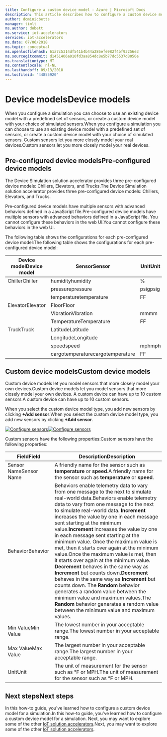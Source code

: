 ```yaml
---
title: Configure a custom device model - Azure | Microsoft Docs
description: This article describes how to configure a custom device model in the Device Simulation solution accelerator.
author: dominicbetts
manager: timlt
ms.author: dobett
ms.service: iot-accelerators
services: iot-accelerators
ms.date: 07/06/2018
ms.topic: conceptual
ms.openlocfilehash: 61a7c5314df541b4b44a286efe982f4bf93256e3
ms.sourcegitcommit: d1451406a010fd3aa854dc8e5b77dc5537d8050e
ms.translationtype: MT
ms.contentlocale: nl-NL
ms.lasthandoff: 09/13/2018
ms.locfileid: "44855920"
---
```

# <a name="device-models"></a><span data-ttu-id="d8c5f-103">Device models</span><span class="sxs-lookup"><span data-stu-id="d8c5f-103">Device models</span></span>

<span data-ttu-id="d8c5f-104">When you configure a simulation you can choose to use an existing device model with a predefined set of sensors, or create a custom device model with your choice of simulated sensors.</span><span class="sxs-lookup"><span data-stu-id="d8c5f-104">When you configure a simulation you can choose to use an existing device model with a predefined set of sensors, or create a custom device model with your choice of simulated sensors.</span></span> <span data-ttu-id="d8c5f-105">Custom sensors let you more closely model your real devices.</span><span class="sxs-lookup"><span data-stu-id="d8c5f-105">Custom sensors let you more closely model your real devices.</span></span>

## <a name="pre-configured-device-models"></a><span data-ttu-id="d8c5f-106">Pre-configured device models</span><span class="sxs-lookup"><span data-stu-id="d8c5f-106">Pre-configured device models</span></span>

<span data-ttu-id="d8c5f-107">The Device Simulation solution accelerator provides three pre-configured device models: Chillers, Elevators, and Trucks.</span><span class="sxs-lookup"><span data-stu-id="d8c5f-107">The Device Simulation solution accelerator provides three pre-configured device models: Chillers, Elevators, and Trucks.</span></span>

<span data-ttu-id="d8c5f-108">Pre-configured device models have multiple sensors with advanced behaviors defined in a JavaScript file.</span><span class="sxs-lookup"><span data-stu-id="d8c5f-108">Pre-configured device models have multiple sensors with advanced behaviors defined in a JavaScript file.</span></span> <span data-ttu-id="d8c5f-109">You cannot configure these behaviors in the web UI.</span><span class="sxs-lookup"><span data-stu-id="d8c5f-109">You cannot configure these behaviors in the web UI.</span></span>

<span data-ttu-id="d8c5f-110">The following table shows the configurations for each pre-configured device model:</span><span class="sxs-lookup"><span data-stu-id="d8c5f-110">The following table shows the configurations for each pre-configured device model:</span></span>

| <span data-ttu-id="d8c5f-111">Device model</span><span class="sxs-lookup"><span data-stu-id="d8c5f-111">Device model</span></span>  | <span data-ttu-id="d8c5f-112">Sensor</span><span class="sxs-lookup"><span data-stu-id="d8c5f-112">Sensor</span></span>           | <span data-ttu-id="d8c5f-113">Unit</span><span class="sxs-lookup"><span data-stu-id="d8c5f-113">Unit</span></span>  |
| ------------- | ---------------- | ----- |
| <span data-ttu-id="d8c5f-114">Chiller</span><span class="sxs-lookup"><span data-stu-id="d8c5f-114">Chiller</span></span>       | <span data-ttu-id="d8c5f-115">humidity</span><span class="sxs-lookup"><span data-stu-id="d8c5f-115">humidity</span></span>         | %     |
|               | <span data-ttu-id="d8c5f-116">pressure</span><span class="sxs-lookup"><span data-stu-id="d8c5f-116">pressure</span></span>         | <span data-ttu-id="d8c5f-117">psig</span><span class="sxs-lookup"><span data-stu-id="d8c5f-117">psig</span></span>  |
|               | <span data-ttu-id="d8c5f-118">temperature</span><span class="sxs-lookup"><span data-stu-id="d8c5f-118">temperature</span></span>      | <span data-ttu-id="d8c5f-119">F</span><span class="sxs-lookup"><span data-stu-id="d8c5f-119">F</span></span>     |
| <span data-ttu-id="d8c5f-120">Elevator</span><span class="sxs-lookup"><span data-stu-id="d8c5f-120">Elevator</span></span>      | <span data-ttu-id="d8c5f-121">Floor</span><span class="sxs-lookup"><span data-stu-id="d8c5f-121">Floor</span></span>            |       |
|               | <span data-ttu-id="d8c5f-122">Vibration</span><span class="sxs-lookup"><span data-stu-id="d8c5f-122">Vibration</span></span>        | <span data-ttu-id="d8c5f-123">mm</span><span class="sxs-lookup"><span data-stu-id="d8c5f-123">mm</span></span>    |
|               | <span data-ttu-id="d8c5f-124">Temperature</span><span class="sxs-lookup"><span data-stu-id="d8c5f-124">Temperature</span></span>      | <span data-ttu-id="d8c5f-125">F</span><span class="sxs-lookup"><span data-stu-id="d8c5f-125">F</span></span>     |
| <span data-ttu-id="d8c5f-126">Truck</span><span class="sxs-lookup"><span data-stu-id="d8c5f-126">Truck</span></span>         | <span data-ttu-id="d8c5f-127">Latitude</span><span class="sxs-lookup"><span data-stu-id="d8c5f-127">Latitude</span></span>         |       |
|               | <span data-ttu-id="d8c5f-128">Longitude</span><span class="sxs-lookup"><span data-stu-id="d8c5f-128">Longitude</span></span>        |       |
|               | <span data-ttu-id="d8c5f-129">speed</span><span class="sxs-lookup"><span data-stu-id="d8c5f-129">speed</span></span>            | <span data-ttu-id="d8c5f-130">mph</span><span class="sxs-lookup"><span data-stu-id="d8c5f-130">mph</span></span>   |
|               | <span data-ttu-id="d8c5f-131">cargotemperature</span><span class="sxs-lookup"><span data-stu-id="d8c5f-131">cargotemperature</span></span> | <span data-ttu-id="d8c5f-132">F</span><span class="sxs-lookup"><span data-stu-id="d8c5f-132">F</span></span>     |

## <a name="custom-device-models"></a><span data-ttu-id="d8c5f-133">Custom device models</span><span class="sxs-lookup"><span data-stu-id="d8c5f-133">Custom device models</span></span>

<span data-ttu-id="d8c5f-134">Custom device models let you model sensors that more closely model your own devices.</span><span class="sxs-lookup"><span data-stu-id="d8c5f-134">Custom device models let you model sensors that more closely model your own devices.</span></span> <span data-ttu-id="d8c5f-135">A custom device can have up to 10 custom sensors.</span><span class="sxs-lookup"><span data-stu-id="d8c5f-135">A custom device can have up to 10 custom sensors.</span></span>

<span data-ttu-id="d8c5f-136">When you select the custom device model type, you add new sensors by clicking **+Add sensor**.</span><span class="sxs-lookup"><span data-stu-id="d8c5f-136">When you select the custom device model type, you add new sensors by clicking **+Add sensor**.</span></span>

<span data-ttu-id="d8c5f-137">[![Configure sensors](./media/iot-accelerators-device-simulation-custom-model/configuresensors-inline.png)](./media/iot-accelerators-device-simulation-custom-model/configuresensors-expanded.png#lightbox)</span><span class="sxs-lookup"><span data-stu-id="d8c5f-137">[![Configure sensors](./media/iot-accelerators-device-simulation-custom-model/configuresensors-inline.png)](./media/iot-accelerators-device-simulation-custom-model/configuresensors-expanded.png#lightbox)</span></span>

<span data-ttu-id="d8c5f-138">Custom sensors have the following properties:</span><span class="sxs-lookup"><span data-stu-id="d8c5f-138">Custom sensors have the following properties:</span></span>

| <span data-ttu-id="d8c5f-139">Field</span><span class="sxs-lookup"><span data-stu-id="d8c5f-139">Field</span></span>     | <span data-ttu-id="d8c5f-140">Description</span><span class="sxs-lookup"><span data-stu-id="d8c5f-140">Description</span></span> |
| --------- | ----------- |
| <span data-ttu-id="d8c5f-141">Sensor Name</span><span class="sxs-lookup"><span data-stu-id="d8c5f-141">Sensor Name</span></span> | <span data-ttu-id="d8c5f-142">A friendly name for the sensor such as **temperature** or **speed**.</span><span class="sxs-lookup"><span data-stu-id="d8c5f-142">A friendly name for the sensor such as **temperature** or **speed**.</span></span>  |
| <span data-ttu-id="d8c5f-143">Behavior</span><span class="sxs-lookup"><span data-stu-id="d8c5f-143">Behavior</span></span>  | <span data-ttu-id="d8c5f-144">Behaviors enable telemetry data to vary from one message to the next to simulate real-world data.</span><span class="sxs-lookup"><span data-stu-id="d8c5f-144">Behaviors enable telemetry data to vary from one message to the next to simulate real-world data.</span></span> <span data-ttu-id="d8c5f-145">**Increment** increases the value by one in each message sent starting at the minimum value.</span><span class="sxs-lookup"><span data-stu-id="d8c5f-145">**Increment** increases the value by one in each message sent starting at the minimum value.</span></span> <span data-ttu-id="d8c5f-146">Once the maximum value is met, then it starts over again at the minimum value.</span><span class="sxs-lookup"><span data-stu-id="d8c5f-146">Once the maximum value is met, then it starts over again at the minimum value.</span></span> <span data-ttu-id="d8c5f-147">**Decrement** behaves in the same way as **Increment** but counts down.</span><span class="sxs-lookup"><span data-stu-id="d8c5f-147">**Decrement** behaves in the same way as **Increment** but counts down.</span></span> <span data-ttu-id="d8c5f-148">The **Random** behavior generates a random value between the minimum value and maximum values.</span><span class="sxs-lookup"><span data-stu-id="d8c5f-148">The **Random** behavior generates a random value between the minimum value and maximum values.</span></span> |
| <span data-ttu-id="d8c5f-149">Min Value</span><span class="sxs-lookup"><span data-stu-id="d8c5f-149">Min Value</span></span> | <span data-ttu-id="d8c5f-150">The lowest number in your acceptable range.</span><span class="sxs-lookup"><span data-stu-id="d8c5f-150">The lowest number in your acceptable range.</span></span> |
| <span data-ttu-id="d8c5f-151">Max Value</span><span class="sxs-lookup"><span data-stu-id="d8c5f-151">Max Value</span></span> | <span data-ttu-id="d8c5f-152">The largest number in your acceptable range.</span><span class="sxs-lookup"><span data-stu-id="d8c5f-152">The largest number in your acceptable range.</span></span> |
| <span data-ttu-id="d8c5f-153">Unit</span><span class="sxs-lookup"><span data-stu-id="d8c5f-153">Unit</span></span>      | <span data-ttu-id="d8c5f-154">The unit of measurement for the sensor such as °F or MPH.</span><span class="sxs-lookup"><span data-stu-id="d8c5f-154">The unit of measurement for the sensor such as °F or MPH.</span></span> |

## <a name="next-steps"></a><span data-ttu-id="d8c5f-155">Next steps</span><span class="sxs-lookup"><span data-stu-id="d8c5f-155">Next steps</span></span>

<span data-ttu-id="d8c5f-156">In this how-to guide, you've learned how to configure a custom device model for a simulation.</span><span class="sxs-lookup"><span data-stu-id="d8c5f-156">In this how-to guide, you've learned how to configure a custom device model for a simulation.</span></span> <span data-ttu-id="d8c5f-157">Next, you may want to explore some of the other [IoT solution accelerators](about-iot-accelerators.md).</span><span class="sxs-lookup"><span data-stu-id="d8c5f-157">Next, you may want to explore some of the other [IoT solution accelerators](about-iot-accelerators.md).</span></span>
